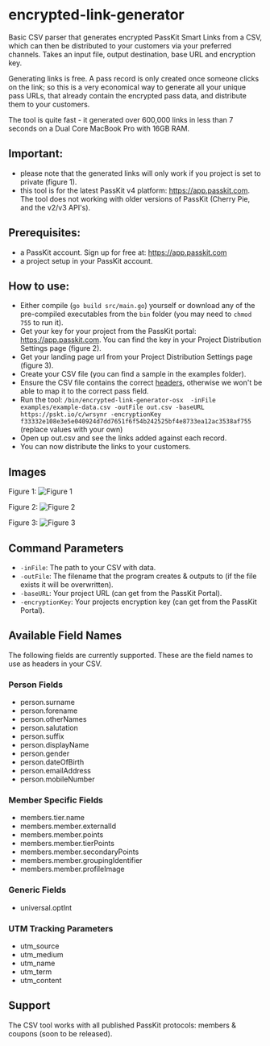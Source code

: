 # encrypted-link-generator
Basic CSV parser that generates encrypted PassKit Smart Links from a CSV, which can then be distributed to your customers via your preferred channels. Takes an input file, output destination, base URL and encryption key.

Generating links is free. A pass record is only created once someone clicks on the link; so this is a very
economical way to generate all your unique pass URLs, that already contain the encrypted pass data, and distribute them to your customers.

The tool is quite fast - it generated over 600,000 links in less than 7 seconds on a Dual Core MacBook Pro with 16GB RAM.

## Important: 
* please note that the generated links will only work if you project is set to private (figure 1).
* this tool is for the latest PassKit v4 platform: https://app.passkit.com. The tool does not working with older versions of PassKit (Cherry Pie, and the v2/v3 API's).

## Prerequisites:
* a PassKit account. Sign up for free at: https://app.passkit.com
* a project setup in your PassKit account.

## How to use:
* Either compile (`go build src/main.go`) yourself or download any of the pre-compiled executables from the `bin` folder (you may need to `chmod 755` to run it).
* Get your key for your project from the PassKit portal: https://app.passkit.com. You can find the key in your Project Distribution Settings page (figure 2).
* Get your landing page url from your Project Distribution Settings page (figure 3).
* Create your CSV file (you can find a sample in the examples folder).
* Ensure the CSV file contains the correct [headers](#usable-field-names), otherwise we won't be able to map it to the correct pass field.
* Run the tool: `/bin/encrypted-link-generator-osx  -inFile examples/example-data.csv -outFile out.csv -baseURL https://pskt.io/c/wrsynr -encryptionKey f33332e108e3e5e040924d7dd7651f6f54b242525bf4e8733ea12ac3538af755` (replace values with your own)
* Open up out.csv and see the links added against each record.
* You can now distribute the links to your customers. 

## Images
Figure 1:
![Figure 1](https://passkit.com/images/github/passkit-private-setting.png "PassKit Project Settings")

Figure 2:
![Figure 2](https://passkit.com/images/github/passkit-key.png "PassKit Distribution Settings - Project Key")

Figure 3:
![Figure 3](https://passkit.com/images/github/passkit-project-url.png "PassKit Distribution Settings - Project URL")


## Command Parameters
* `-inFile`: The path to your CSV with data.
* `-outFile`: The filename that the program creates & outputs to (if the file exists it will be overwritten).
* `-baseURL`: Your project URL (can get from the PassKit Portal).
* `-encryptionKey`: Your projects encryption key (can get from the PassKit Portal).

## Available Field Names
The following fields are currently supported. These are the field names to use as headers in your CSV.

### Person Fields
* person.surname
* person.forename
* person.otherNames
* person.salutation
* person.suffix
* person.displayName
* person.gender
* person.dateOfBirth
* person.emailAddress
* person.mobileNumber

### Member Specific Fields
* members.tier.name
* members.member.externalId
* members.member.points
* members.member.tierPoints
* members.member.secondaryPoints
* members.member.groupingIdentifier
* members.member.profileImage

### Generic Fields
* universal.optInt

### UTM Tracking Parameters
* utm_source
* utm_medium
* utm_name
* utm_term
* utm_content

## Support
The CSV tool works with all published PassKit protocols: members & coupons (soon to be released). 
